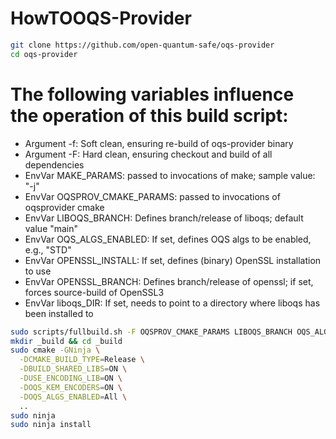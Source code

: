# HowTOOQS-Provider

```bash
git clone https://github.com/open-quantum-safe/oqs-provider
cd oqs-provider
```
# The following variables influence the operation of this build script:
-  Argument -f: Soft clean, ensuring re-build of oqs-provider binary
-  Argument -F: Hard clean, ensuring checkout and build of all dependencies
-  EnvVar MAKE_PARAMS: passed to invocations of make; sample value: "-j"
-  EnvVar OQSPROV_CMAKE_PARAMS: passed to invocations of oqsprovider cmake
-  EnvVar LIBOQS_BRANCH: Defines branch/release of liboqs; default value "main"
-  EnvVar OQS_ALGS_ENABLED: If set, defines OQS algs to be enabled, e.g., "STD"
-  EnvVar OPENSSL_INSTALL: If set, defines (binary) OpenSSL installation to use
-  EnvVar OPENSSL_BRANCH: Defines branch/release of openssl; if set, forces source-build of OpenSSL3
-  EnvVar liboqs_DIR: If set, needs to point to a directory where liboqs has been installed to

```bash
sudo scripts/fullbuild.sh -F OQSPROV_CMAKE_PARAMS LIBOQS_BRANCH OQS_ALGS_ENABLED
mkdir _build && cd _build
sudo cmake -GNinja \
  -DCMAKE_BUILD_TYPE=Release \
  -DBUILD_SHARED_LIBS=ON \
  -DUSE_ENCODING_LIB=ON \
  -DOQS_KEM_ENCODERS=ON \
  -DOQS_ALGS_ENABLED=All \
  ..
sudo ninja
sudo ninja install
```
